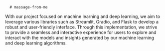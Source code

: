       # massage-from-me
With our project focused on machine learning and deep learning, we aim to leverage various libraries such as Streamlit, Gradio, and Flask to develop a robust and user-friendly interface. Through this implementation, we strive to provide a seamless and interactive experience for users to explore and interact with the models and insights generated by our machine learning and deep learning algorithms.
